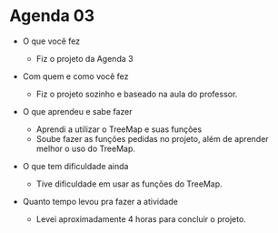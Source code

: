 # Agenda 03

- O que você fez
    - Fiz o projeto da Agenda 3
- Com quem e como você fez
    - Fiz o projeto sozinho e baseado na aula do professor.
	  
- O que aprendeu e sabe fazer
	- Aprendi a utilizar o TreeMap e suas funções
	- Soube fazer as funções pedidas no projeto, além de aprender melhor o uso do TreeMap.
	
- O que tem dificuldade ainda
	- Tive dificuldade em usar as funções do TreeMap.

- Quanto tempo levou pra fazer a atividade
	- Levei aproximadamente 4 horas para concluir o projeto.